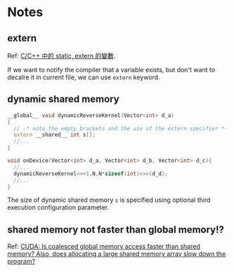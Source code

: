 # Notes

## extern
Ref: [C/C++ 中的 static, extern 的變數](https://medium.com/@alan81920/c-c-%E4%B8%AD%E7%9A%84-static-extern-%E7%9A%84%E8%AE%8A%E6%95%B8-9b42d000688f).

If we want to notify the compiler that a variable exists, but don't want to decalre it in current file, we can use `extern` keyword.

## dynamic shared memory
```cpp
__global__ void dynamicReverseKernel(Vector<int> d_a)
{ 
  // -* note the empty brackets and the use of the extern specifier *-
  extern __shared__ int s[];
  //...
}

void onDevice(Vector<int> d_a, Vector<int> d_b, Vector<int> d_c){
  //...
  dynamicReverseKernel<<<1,N,N*sizeof(int)>>>(d_d);
  //...
}
```

The size of dynamic shared memory `s` is specified using optional third execution configuration parameter.

## shared memory not faster than global memory!?

Ref: [CUDA: Is coalesced global memory access faster than shared memory? Also, does allocating a large shared memory array slow down the program?](https://stackoverflow.com/questions/9196134/cuda-is-coalesced-global-memory-access-faster-than-shared-memory-also-does-al/9196695)
